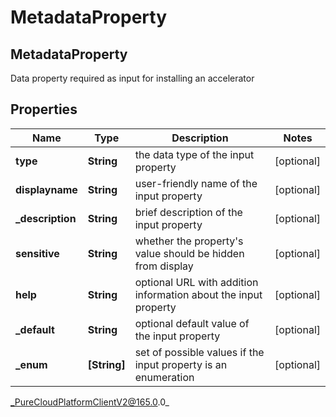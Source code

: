 # MetadataProperty

## MetadataProperty
Data property required as input for installing an accelerator

## Properties

|Name | Type | Description | Notes|
|------------ | ------------- | ------------- | -------------|
| **type** | **String** | the data type of the input property | [optional] |
| **displayname** | **String** | user-friendly name of the input property | [optional] |
| **_description** | **String** | brief description of the input property | [optional] |
| **sensitive** | **String** | whether the property&#39;s value should be hidden from display | [optional] |
| **help** | **String** | optional URL with addition information about the input property | [optional] |
| **_default** | **String** | optional default value of the input property | [optional] |
| **_enum** | **[String]** | set of possible values if the input property is an enumeration | [optional] |



_PureCloudPlatformClientV2@165.0.0_
